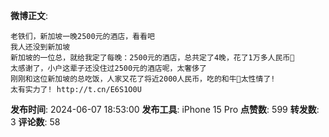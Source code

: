 **微博正文**: 
```
老铁们，新加坡一晚2500元的酒店，看看吧
我人还没到新加坡
新加坡的一位总，就给我定了每晚：2500元的酒店，总共定了4晚，花了1万多人民币🙏
太感谢了，小户这辈子还没住过2500元的酒店呢，太奢侈了
刚刚和这位新加坡的总吃饭，人家又花了将近2000人民币，吃的和牛🙏太性情了!
太有实力了! http://t.cn/E6S1O0U
```
**发布时间**: 2024-06-07 18:53:00
**发布工具**: iPhone 15 Pro
**点赞数**: 599
**转发数**: 3
**评论数**: 58

